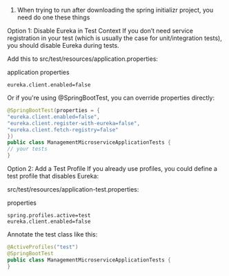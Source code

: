 1. When trying to run after downloading the spring initializr project, you need do one these things

Option 1: Disable Eureka in Test Context
If you don’t need service registration in your test (which is usually the case for unit/integration tests), you should disable Eureka during tests.

Add this to src/test/resources/application.properties:

application properties
```
eureka.client.enabled=false
```

Or if you're using @SpringBootTest, you can override properties directly:

```java
@SpringBootTest(properties = {
"eureka.client.enabled=false",
"eureka.client.register-with-eureka=false",
"eureka.client.fetch-registry=false"
})
public class ManagementMicroserviceApplicationTests {
// your tests
}
```


Option 2: Add a Test Profile
If you already use profiles, you could define a test profile that disables Eureka:

src/test/resources/application-test.properties:

properties
```
spring.profiles.active=test
eureka.client.enabled=false
```

Annotate the test class like this:

```java
@ActiveProfiles("test")
@SpringBootTest
public class ManagementMicroserviceApplicationTests {
}
```
